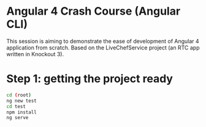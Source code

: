 # Angular 4 Crash Course (Angular CLI)

This session is aiming to demonstrate the ease of development of Angular 4 application from scratch. Based on the LiveChefService project (an RTC app written in Knockout 3).

# Step 1: getting the project ready

```bash
cd (root)
ng new test
cd test
npm install
ng serve
```


